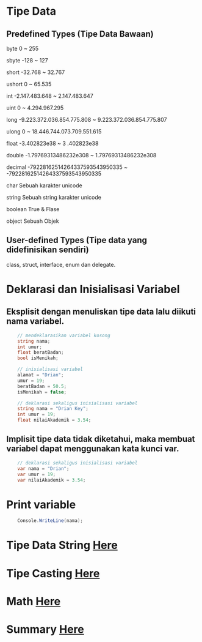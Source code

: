 # Tipe Data

## Predefined Types (Tipe Data Bawaan)

byte 0 ~ 255

sbyte -128 ~ 127

short -32.768 ~ 32.767

ushort 0 ~ 65.535

int -2.147.483.648 ~ 2.147.483.647

uint 0 ~ 4.294.967.295

long -9.223.372.036.854.775.808 ~ 9.223.372.036.854.775.807

ulong 0 ~ 18.446.744.073.709.551.615

float -3.402823e38 ~ 3 .402823e38

double -1.79769313486232e308 ~ 1.79769313486232e308

decimal -79228162514264337593543950335 ~ -79228162514264337593543950335

char Sebuah karakter unicode

string Sebuah string karakter unicode

boolean True & Flase

object Sebuah Objek

## User-defined Types (Tipe data yang didefinisikan sendiri)

class, struct, interface, enum dan delegate.

# Deklarasi dan Inisialisasi Variabel

## Eksplisit dengan menuliskan tipe data lalu diikuti nama variabel.

```C#
    // mendeklarasikan variabel kosong
    string nama;
    int umur;
    float beratBadan;
    bool isMenikah;

    // inisialisasi variabel
    alamat = "Drian";
    umur = 19;
    beratBadan = 50.5;
    isMenikah = false;

    // deklarasi sekaligus inisialisasi variabel
    string nama = "Drian Key";
    int umur = 19;
    float nilaiAkademik = 3.54;
```

## Implisit tipe data tidak diketahui, maka membuat variabel dapat menggunakan kata kunci var.

```C#
    // deklarasi sekaligus inisialisasi variabel
    var nama = "Drian";
    var umur = 19;
    var nilaiAkademik = 3.54;
```

# Print variable

```C#
    Console.WriteLine(nama);
```

# Tipe Data String [Here](https://github.com/Drian-key/learn-csharp-dotnet/blob/main/tipe-data-dan-variable/tipe-data-string.md)

# Tipe Casting [Here](https://github.com/Drian-key/learn-csharp-dotnet/blob/main/tipe-data-dan-variable/tipe-casting.md)

# Math [Here](https://github.com/Drian-key/learn-csharp-dotnet/blob/main/tipe-data-dan-variable/math.md)

# Summary [Here](https://github.com/Drian-key/learn-csharp-dotnet/blob/main/tipe-data-dan-variable/summary.md)
